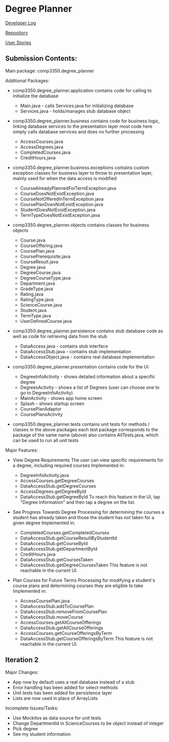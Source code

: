 # Degree Planner

[Developer Log](https://docs.google.com/document/d/1VlnjG8H_lTQEfeJ99SGC2vxbQOdTMdJD4wwznMJKhIU/edit?usp=sharing)

[Repository](https://github.com/tiffcj/degree-planner.git)

[User Stories](https://docs.google.com/document/d/1IxhGPwOgUdlWqZGTTWUEu0HilO-rmCI_imyEIydX6Lk/edit)

## Submission Contents:

Main package: comp3350.degree_planner

Additional Packages:

- comp3350.degree_planner.application
  contains code for calling to initialize the database
  - Main.java - calls Services.java for initializing database
  - Services.java - holds/manages stub database object

- comp3350.degree_planner.business
  contains code for business logic, linking database services to the presentation layer
  most code here simply calls database services and does no further processing
  - AccessCourses.java
  - AccessDegrees.java
  - CompletedCourses.java
  - CreditHours.java

- comp3350.degree_planner.business.exceptions
  contains custom exception classes for business layer to throw to presentation layer,
  mainly used for when the data access is modified
  - CourseAlreadyPlannedForTermException.java
  - CourseDoesNotExistException.java
  - CourseNotOfferedInTermException.java
  - CoursePlanDoesNotExistException.java
  - StudentDoesNotExistException.java
  - TermTypeDoesNotExistException.java

- comp3350.degree_planner.objects
  contains classes for business objects
  - Course.java
  - CourseOffering.java
  - CoursePlan.java
  - CoursePrerequisite.java
  - CourseResult.java
  - Degree.java
  - DegreeCourse.java
  - DegreeCourseType.java
  - Department.java
  - GradeType.java
  - Rating.java
  - RatingType.java
  - ScienceCourse.java
  - Student.java
  - TermType.java
  - UserDefinedCourse.java

- comp3350.degree_planner.persistence
  contains stub database code as well as code for retrieving data from the stub
  - DataAccess.java - contains stub interface
  - DataAccessStub.java - contains stub implementation
  - DataAccessObject.java - contains real database implementation

- comp3350.degree_planner.presentation
  contains code for the UI
  - DegreeInfoActivity - shows detailed information about a specific degree
  - DegreesActivity - shows a list of Degrees (user can choose one to go to DegreeInfoActivity)
  - MainActivity - shows app home screen
  - Splash - shows startup screen
  - CoursePlanAdaptor
  - CoursePlansActivity

- comp3350.degree_planner.tests
  contains unit tests for methods / classes in the above packages
  each test package corresponds to the package of the same name (above)
  also contains AllTests.java, which can be used to run all unit tests

Major Features:

- View Degree Requirements
  The user can view specific requirements for a degree, including required courses
  Implemented in:
  - DegreeInfoActivity.java
  - AccessCourses.getDegreeCourses
  - DataAccessStub.getDegreeCourses
  - AccessDegrees.getDegreeById
  - DataAccessStub.getDegreeById
  To reach this feature in the UI, tap "Degree Information" and then tap a degree on the list.
 
- See Progress Towards Degree
  Processing for determining the courses a student has already taken and those the student has not taken for a given degree
  Implemented in:
  - CompletedCourses.getCompletedCourses
  - DataAccessStub.getCourseResultByStudentId
  - DataAccessStub.getCourseById
  - DataAccessStub.getDepartmentById
  - CreditHours.java
  - DataAccessStub.getCoursesTaken
  - DataAccessStub.getDegreeCoursesTaken
  This feature is not reachable in the current UI.
  
- Plan Courses for Future Terms
  Processing for modifying a student's course plans and determining courses they are eligible to take
  Implemented in:
  - AccessCoursePlan.java
  - DataAccessStub.addToCoursePlan
  - DataAccessStub.removeFromCoursePlan
  - DataAccessStub.moveCourse
  - AccessCourses.getAllCourseOfferings
  - DataAccessStub.getAllCourseOfferings
  - AccessCourses.getCourseOfferingsByTerm
  - DataAccessStub.getCourseOfferingsByTerm
  This feature is not reachable in the current UI.

## Iteration 2

Major Changes:

- App now by default uses a real database instead of a stub
- Error handling has been added for select methods
- Unit tests has been added for persistence layer
- Lists are now used in place of ArrayLists

Incomplete Issues/Tasks:

- Use Mockitos as data source for unit tests
- Change DepartmentId in ScienceCourses to be object instead of integer
- Pick degree
- See my student information

